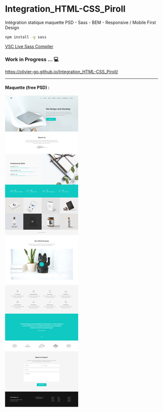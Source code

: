 # Integration_HTML-CSS_Piroll
Intégration statique maquette PSD - Sass - BEM - Responsive / Mobile First Design

```bash
npm install -g sass
```

[VSC Live Sass Compiler](https://marketplace.visualstudio.com/items?itemName=ritwickdey.live-sass)

 ### Work in Progress ... 💻

 https://olivier-go.github.io/Integration_HTML-CSS_Piroll/

---
 #### Maquette (free PSD) :
![screenshot](/result/01_One_Page.jpg)